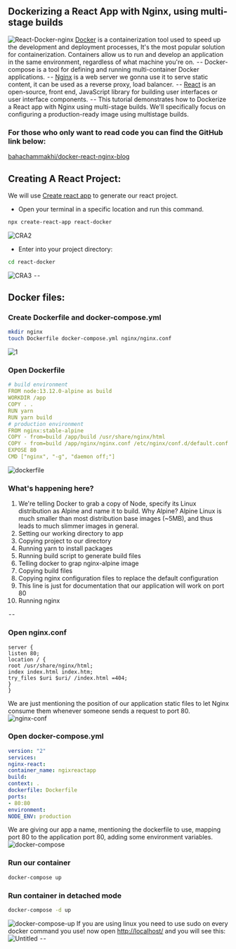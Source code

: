 ## Dockerizing a React App with Nginx, using multi-stage builds

![React-Docker-nginx](https://cdn.hashnode.com/res/hashnode/image/upload/v1626523128594/ojGizihP0q.png)
[Docker](https://www.docker.com/) is a containerization tool used to speed up the development and deployment processes, It's the most popular solution for containerization.
Containers allow us to run and develop an application in the same environment, regardless of what machine you're on.
 - -
Docker-compose is a tool for defining and running multi-container Docker applications.
 - -
[Nginx](https://www.nginx.com/) is a web server we gonna use it to serve static content, it can be used as a reverse proxy, load balancer.
 - -
[React](https://reactjs.org/) is an open-source, front end, JavaScript library for building user interfaces or user interface components.
 - -
This tutorial demonstrates how to Dockerize a React app with Nginx using multi-stage builds. We'll specifically focus on configuring a production-ready image using multistage builds.
### For those who only want to read code you can find the GitHub link below:
[bahachammakhi/docker-react-nginx-blog](https://github.com/bahachammakhi/docker-react-nginx-blog)
## Creating A React Project:
We will use [Create react app](https://reactjs.org/docs/create-a-new-react-app.html) to generate our react project.
- Open your terminal in a specific location and run this command.
```bash
npx create-react-app react-docker
```
![CRA2](https://cdn.hashnode.com/res/hashnode/image/upload/v1626523130605/KwQnM2271r.png)
- Enter into your project directory:
```bash
cd react-docker
```
![CRA3](https://cdn.hashnode.com/res/hashnode/image/upload/v1626523132352/6Ow8uRa82.png)
 - -
## Docker files:
### Create Dockerfile and docker-compose.yml
```bash
mkdir nginx
touch Dockerfile docker-compose.yml nginx/nginx.conf
```
![1](https://cdn.hashnode.com/res/hashnode/image/upload/v1626523134102/-zFFyMl6E.png)
### **Open Dockerfile**
```yaml
# build environment
FROM node:13.12.0-alpine as build
WORKDIR /app
COPY . .
RUN yarn
RUN yarn build
# production environment
FROM nginx:stable-alpine
COPY - from=build /app/build /usr/share/nginx/html
COPY - from=build /app/nginx/nginx.conf /etc/nginx/conf.d/default.conf
EXPOSE 80
CMD ["nginx", "-g", "daemon off;"]
```
![dockerfile](https://cdn.hashnode.com/res/hashnode/image/upload/v1626523135690/JAORGgYVT.png)
### What's happening here?
1. We're telling Docker to grab a copy of Node, specify its Linux distribution as Alpine and name it to build. Why Alpine? Alpine Linux is much smaller than most distribution base images (~5MB), and thus leads to much slimmer images in general.
2. Setting our working directory to app
3. Copying project to our directory
4. Running yarn to install packages
5. Running build script to generate build files
6. Telling docker to grap nginx-alpine image
7. Copying build files
8. Copying nginx configuration files to replace the default configuration
9. This line is just for documentation that our application will work on port 80
10. Running nginx

 - -

### Open nginx.conf
```wasm
server {
listen 80;
location / {
root /usr/share/nginx/html;
index index.html index.htm;
try_files $uri $uri/ /index.html =404;
}
}
```
We are just mentioning the position of our application static files to let Nginx consume them whenever someone sends a request to port 80.
![nginx-conf](https://cdn.hashnode.com/res/hashnode/image/upload/v1626523137733/tmPm-GpVe.png)
### Open docker-compose.yml
```yaml
version: "2"
services:
nginx-react:
container_name: ngixreactapp
build:
context: .
dockerfile: Dockerfile
ports:
- 80:80
environment:
NODE_ENV: production
```
We are giving our app a name, mentioning the dockerfile to use, mapping port 80 to the application port 80, adding some environment variables.
![docker-compose](https://cdn.hashnode.com/res/hashnode/image/upload/v1626523139588/nlRJf0Evp.png)
### Run our container
```bash
docker-compose up
```
### Run container in detached mode
```bash
docker-compose -d up
```
![docker-compose-up](https://cdn.hashnode.com/res/hashnode/image/upload/v1626523141347/wTK0Wy3Gt.png)
If you are using linux you need to use sudo on every docker command you use!
now open [http://localhost/](http://localhost/) and you will see this:
![Untitled](https://cdn.hashnode.com/res/hashnode/image/upload/v1626523143215/Kgc9xYbZg.png)
 - -